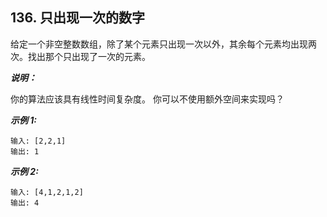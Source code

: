 ##  136. 只出现一次的数字

给定一个非空整数数组，除了某个元素只出现一次以外，其余每个元素均出现两次。找出那个只出现了一次的元素。

***说明：***

你的算法应该具有线性时间复杂度。 你可以不使用额外空间来实现吗？

***示例 1:***
```
输入: [2,2,1]
输出: 1
```

***示例 2:***
```
输入: [4,1,2,1,2]
输出: 4
```
